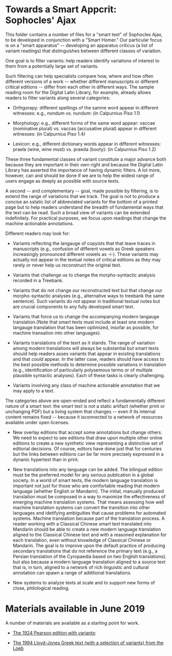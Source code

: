 # Towards a Smart Appcrit: Sophocles' Ajax

This folder contains a number of files for a "smart text" of Sophocles Ajax, to be developed in conjunction with a "Smart Homer." Our particular focus is on a "smart apparatus" -- developing an apparatus criticus (a list of variant readings) that distinguishes between different classes of variation. 

One goal is to filter variants: help readers identify variations of interest to them from a potentially large set of variants. 

Such filtering can help specialists compare how, where and how often different versions of a work -- whether different manuscripts or different critical editions -- differ from each other in different ways. 
The sample reading room for the Digital Latin Library, for example, already allows readers to filter variants along several categories:

* Orthgorapy: different spellings of the samne word  appear in different witnesses: e.g., nondum vs. nundum: (in Calpurnius Piso 1.1)

* Morphology: e.g.,  different forms of the same word appear: vaccae (nominative plural) vs. vaccas (accusative plural) appear in different witnesses: (in Calpurnius Piso 1.4)

* Lexicon: e.g., different dictionary words appear in different witnesses: praela (wine, wine must) vs. praeda (booty): (in Calpurnius Piso 1.2)

These three fundamental classes of variant constitute a major advance both because they are important in their own right and because the Digital Latin Library has asserted the importance of having dynamic filters. A lot more, however, can and should be done if we are to help the widest range of users engage as deeply as possible with source texts.

A second -- and complementary -- goal, made possible by filtering, is to extend the range of variations that we track. The goal is not to produce a concise an sstatic list of abbreviated variants for the bottom of a printed page but to help readers understand the breadth of fundamental ways that the text can be read. Such a broad view of variants can be extended indefinitely. For practical purposes, we focus upon readings that change the machine actionable annotations.

Different readers may look for:

* Variants reflecting the langauge of copyists that that leave traces in manuscripts (e.g., confusion of different vowels as Greek speakers increasingly pronounced different vowels as -i-). These variants may actually not appear in the textual notes of critical editions as they may rarely or never help us reconstruct the original text. 

* Variants that challenge us to change the morpho-syntactic analysis recorded in a Treebank.

* Variants that do not change our reconstructed text but that change our morpho-syntactic analyses (e.g., alternative ways to treebank the same sentence). Such variants do not appear in traditional textual notes but are crucial components to any fully developed smart text.

* Variants that force us to change the accompanying modern langauge translation.(Note that smart texts must include at least one modern langauge translation that has been optimized, insofar as possible, for machine transation into other languages).

* Variants translations of the texrt as it stands. The range of variation among modern translations will always be substantial but smart texts should help readers asses variants that appear in existing translations and that *could* appear. In the latter case, readers should have access to the best possible methods to determine possible variations in translation (e.g., identification of particularly polysemous terms or of multiple plausible syntactic analyses). Each of these tasks is clearly challenging.

* Variants involving any class of machine actionable annotation that we may apply to a text.

The categories above are open-ended and reflect a fundamentally different nature of a smart text: the smart text is not a static artifact (whether print or unchanging PDF) but a living system that changes -- even if its internal content remains fixed -- because it isconnected to a network of resources available under open licenses. 


* New overlay editions that accept some annotations but change others. We need to expect to see editions that draw upon multiple other online editions to create a new synthetic view representing a distinctive set of editorial decisions. Of course, editors have done just that for centuries but the links between editions can be far more precisely expressed in a dynanic hypertext than in print.

* New translations into any language can be added. The bilingual edition must be the preferred model for any serious publication in a global society. In a world of smart texts, the modern language translation is important not just for those who are comfortable reading that modern language (whether English or Mandarin).
The initial, manually produced translation must be composed in a way to maximize the effectiveness of emerging machine translation systems. That means assessing how well machine translation systems can convert the transltion into other languages and idetifying ambiguities that cause problems for automated systems. Machine translation because part of the translation process. 
A reader working with a Classical Chinese smart text translated into Mandarin should be able to create a new modern language translation aligned to the Classical Chinese text and with a reasoned explanation for each translation, even without knowledge of Classical Chinese or Mandarin. The goal is to improve upon the default practice of producing secondary translations that do not reference the primary text (e.g., a Persian translation of the Cyropaedia based on two English translations).
 but also because a modern language translation aligned to a source text that is, in turn, aligned to a network of rich linguistic and cultural annotation can spawn a range of additional translations. 

* New systems to analyze texts at scale and to support new forms of close, philological reading.

# Materials available in June 2019

A number of materials are available as a starting point for work.

* [The 1924 Pearson edition with variants](https://github.com/gregorycrane/Wolf1807/blob/master/ajax-2019/tlg0011.tlg003.opp-grc1.xml):

* [The 1994 Lloyd-Jones Greek text (with a selection of variants) from the Loeb](https://github.com/gregorycrane/Wolf1807/blob/master/ajax-2019/ajax-lj.xml)
